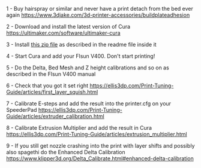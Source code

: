 1 - Buy hairspray or similar and never have a print detach from the bed ever again https://www.3djake.com/3d-printer-accessories/buildplateadhesion  

 
2 - Download and install the latest version of Cura https://ultimaker.com/software/ultimaker-cura   


3 - Install <a href=blob/main/Updated%20config%20for%20Cura%20-%20Flsun%20V400%20(v0.1).zip>this zip file</a> as described in the readme file inside it 


4 - Start Cura and add your Flsun V400. Don't start printing!  


5 - Do the Delta, Bed Mesh and Z height calibrations and so on as described in the Flsun V400 manual  


6 - Check that you got it set right https://ellis3dp.com/Print-Tuning-Guide/articles/first_layer_squish.html  


7 - Calibrate E-steps and add the result into the printer.cfg on your SpeederPad https://ellis3dp.com/Print-Tuning-Guide/articles/extruder_calibration.html  


8 - Calibrate Extrusion Multiplier and add the result in Cura https://ellis3dp.com/Print-Tuning-Guide/articles/extrusion_multiplier.html  

	
9 - If you still get nozzle crashing into the print with layer shifts and possibly also spagethi do the Enhanced Delta Calibration https://www.klipper3d.org/Delta_Calibrate.html#enhanced-delta-calibration  
